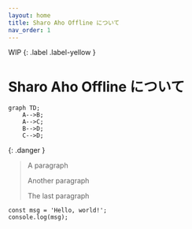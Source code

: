 ```yaml
---
layout: home
title: Sharo Aho Offline について
nav_order: 1
---
```


WIP
{: .label .label-yellow }

# Sharo Aho Offline について

```mermaid
graph TD;
    A-->B;
    A-->C;
    B-->D;
    C-->D;
```

{: .danger }
> A paragraph
>
> Another paragraph
>
> The last paragraph

```
const msg = 'Hello, world!';
console.log(msg);
```
